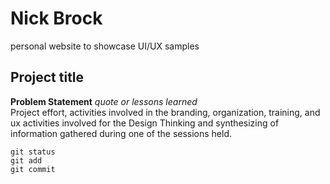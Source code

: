 # Nick Brock
personal website to showcase UI/UX samples



## Project title
**Problem Statement**
_quote or lessons learned_  
Project effort, activities involved in the branding, organization, training, and ux activities involved for the Design Thinking and synthesizing of information gathered during one of the sessions held.

```
git status
git add
git commit
```
